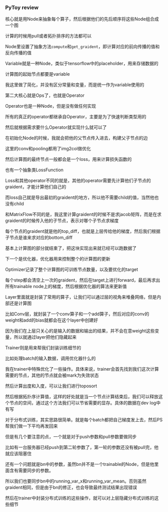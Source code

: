 ### PyToy review

核心就是用Node来抽象每个算子，然后根据他们的先后顺序将这些Node组合成一个图

计算的时候用pull或者拓扑排序的方法都可以

Node里设置了抽象方法`compute`和`get_graident`，即计算对应的前向传播的值和反向传播的值

Variable就是一种Node，类似于tensorflow中的placeholder，用来存储数据的

计算图的起始节点都要是variable

我这里做了简化，并没有区分常量和变量，而是统一作为variable使用的

第二大核心就是Ops了，也就是Operator

Operator也是一种Node，但是没有做任何实现

所有的真正的operator都继承自Operator，主要是为了快速判断类型用的

然后就根据需求要什么Operator就实现什么就可以了

在初始化Node的时候，我就会把他的父节点传入进去，构建父子节点的边

这里的conv和pooling都用了img2col做优化

然后计算图的最终节点一般都会是一个loss，用来计算损失函数的

也有一个抽象类LossFunction

Loss和其他operator不同的就是，其他的operator需要先计算他们子节点的graident，才能计算他们自己的

而loss自己就是导出最初的graident的地方，所以他不需要child的值，当然他也没有child

和MatrixFlow不同的是，我这里计算graident的时候不是求jacob矩阵，而是在求graident的时候传入他的子节点，表示对哪个子节点求梯度

每个节点的graident就是他的top_diff，也就是上层传给他的梯度，然后我们根据子节点是谁来求对应的bottom_diff

基本上计算图的部分就结束了，把这块实现出来就已经可以跑数据了

下一个是优化器，优化器用来控制整个的计算图的更新

Optimizer记录了整个计算图的可训练节点数量，以及要优化的target

每个step都会清空上一次的graident，然后在target上进行forward，最后再求出所有trainable node上的梯度，然后根据优化器的算法来更新值

Layer里面就是封装了常用的算子，让我们可以通过层的视角来堆叠网络，但是内部还是计算图

比如Conv层，就封装了一个conv算子和一个add算子，然后对应的conv的weight和add的bias就都会在这个layer中创建好

因为我们在上层只关心的是输入的数据和输出的结果，并不会在意weight这些变量，所以就通过layer把他们隐藏起来

Trainer则是用来帮我们封装训练细节的

比如处理batch的输入数据，调用优化器什么的

我在trainer中特殊优化了一些操作。具体来说，trainer会首先找到我们这次计算需要的节点，其他的节点就会被mark为失效状态

然后计算出度和入度，可以让我们进行toposort

然后根据拓扑序计算值，这样的好处就是当一个节点计算结束后，我们可以释放这个节点的空间，通过这个方法我们可以节省需要的显存。具体的数据在dev log中有写

对于分布式训练，其实思路很简单。就是每个batch都把自己梯度发上去，然后PS帮我们做一下平均再发回来

但是有几个要注意的点，一个就是对于push参数和pull参数要做同步

比如有一台服务器已经push到第二轮参数了，第一轮的参数还没有被pull完，他就应该阻塞住

还有一个问题就是bn中的参数，虽然bn并不是一个trainable的Node，但是他里面含有需要同步的参数。

所以我们也要同步bn中的running_var_x和running_var_mean。否则虽然graident相同，但是由于bn的修正，也会导致最终测试结果出现错误

然后在trainer中封装分布式训练的这些操作，就可以对上层隐藏分布式训练的这些细节